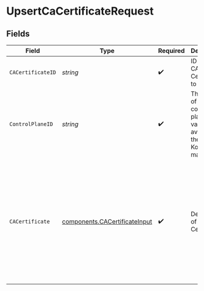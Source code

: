 # UpsertCaCertificateRequest


## Fields

| Field                                                                                                                                   | Type                                                                                                                                    | Required                                                                                                                                | Description                                                                                                                             | Example                                                                                                                                 |
| --------------------------------------------------------------------------------------------------------------------------------------- | --------------------------------------------------------------------------------------------------------------------------------------- | --------------------------------------------------------------------------------------------------------------------------------------- | --------------------------------------------------------------------------------------------------------------------------------------- | --------------------------------------------------------------------------------------------------------------------------------------- |
| `CACertificateID`                                                                                                                       | *string*                                                                                                                                | :heavy_check_mark:                                                                                                                      | ID of the CA Certificate to lookup                                                                                                      | 3c31f18a-f27a-4f9b-8cd4-bf841554612f                                                                                                    |
| `ControlPlaneID`                                                                                                                        | *string*                                                                                                                                | :heavy_check_mark:                                                                                                                      | The UUID of your control plane. This variable is available in the Konnect manager.                                                      | 9524ec7d-36d9-465d-a8c5-83a3c9390458                                                                                                    |
| `CACertificate`                                                                                                                         | [components.CACertificateInput](../../models/components/cacertificateinput.md)                                                          | :heavy_check_mark:                                                                                                                      | Description of the CA Certificate                                                                                                       | {<br/>"cert": "-----BEGIN CERTIFICATE-----\ncertificate-content\n-----END CERTIFICATE-----",<br/>"id": "b2f34145-0343-41a4-9602-4c69dec2f260"<br/>} |
